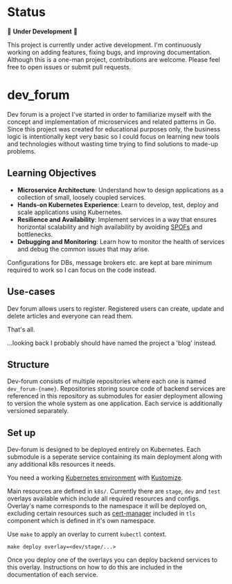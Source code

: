 # Status

🚧 **Under Development** 🚧

This project is currently under active development. I'm continuously working on adding features, fixing bugs, and improving documentation.
Although this is a one-man project, contributions are welcome.
Please feel free to open issues or submit pull requests.

# dev_forum

Dev forum is a project I've started in order to familiarize myself with the concept and implementation of microservices and related patterns in Go.
Since this project was created for educational purposes only, the business logic is intentionally kept very basic so I could focus on learning new tools and technologies without wasting time trying to find solutions to made-up problems.

## Learning Objectives

- **Microservice Architecture**: Understand how to design applications as a collection of small, loosely coupled services.
- **Hands-on Kubernetes Experience**: Learn to develop, test, deploy and scale applications using Kubernetes.
- **Resilience and Availability**: Implement services in a way that ensures horizontal scalability and high availability by avoiding [SPOFs](https://en.wikipedia.org/wiki/Single_point_of_failure) and bottlenecks.
- **Debugging and Monitoring**: Learn how to monitor the health of services and debug the common issues that may arise.

Configurations for DBs, message brokers etc. are kept at bare minimum required to work so I can focus on the code instead.

## Use-cases

Dev forum allows users to register.
Registered users can create, update and delete articles and everyone can read them.

That's all.

...looking back I probably should have named the project a 'blog' instead.

## Structure

Dev-forum consists of multiple repositories where each one is named `dev_forum-{name}`. Repositories storing source code of backend services are referenced in this repository as submodules for easier deployment allowing to version the whole system as one application. Each service is additionally versioned separately.

## Set up

Dev-forum is designed to be deployed entirely on Kubernetes.
Each submodule is a seperate service containing its main deployment along with any additional k8s resources it needs.

You need a working [Kubernetes environment](https://kubernetes.io/docs/setup) with [Kustomize](https://kubernetes.io/docs/tasks/manage-kubernetes-objects/kustomization).

Main resources are defined in `k8s/`. Currently there are `stage`, `dev` and `test` overlays available which include all required resources and configs. Overlay's name corresponds to the namespace it will be deployed on, excluding certain resources such as [cert-manager](https://cert-manager.io/) included in `tls` component which is defined in it's own namespace.

Use `make` to apply an overlay to current `kubectl` context.

```shell
make deploy overlay=<dev/stage/...>
```

Once you deploy one of the overlays you can deploy backend services to this overlay. Instructions on how to do this are included in the documentation of each service.
